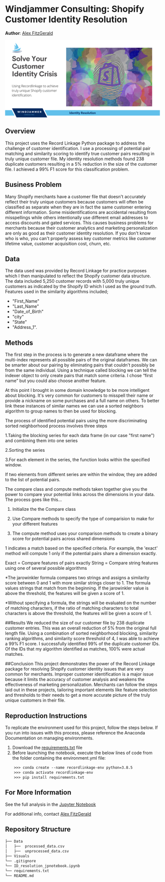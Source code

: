 # Windjammer Consulting: Shopify Customer Identity Resolution
**Author**: [Alex FitzGerald](https://www.linkedin.com/in/alex-fitzgerald-0734076a/)

![windjammer header](Visuals/shopify_id_resolution.png)

## Overview
This project uses the Record Linkage Python package to address the challenge of customer identification. I use a processing of potential pair matching and similarity scoring to identify true customer pairs resulting in truly unique customer file. My identity resolution methods found 238 duplicate customers resulting in a 5% reduction in the size of the customer file. I achieved a 99% F1 score for this classification problem.

## Business Problem
Many Shopify merchants have a customer file that doesn't accurately reflect their truly unique customers because customers will often be classified as separate when they are in fact the same customer entering different information. Some misidentifications are accidental resulting from misspellings while others intentionally use different email addresses to access discounts and gated services. This causes business problems for merchants because their customer analytics and marketing personalization are only as good as their customer identity resolution. If you don't know who is who, you can't properly assess key customer metrics like customer lifetime value, customer acquisition cost, churn, etc.

## Data
The data used was provided by Record Linkage for practice purposes which I then manipulated to reflect the Shopify customer data structure. The data included 5,250 customer records with 5,000 truly unique customers as indicated by the Shopify ID which I used as the ground truth. Features used in the similarity algorithms included; 
* "First_Name"
* "Last_Name"
* "Date_of_Birth"
* "city"
* "State"
* "Address_1".


## Methods
The first step in the process is to generate a new dataframe where the multi-index represents all possible pairs of the original dataframes. We can be smarter about our pairing by eliminating pairs that couldn't possibly be from the same individual. Using a technique called blocking we can tell the indexer object to only create pairs that match some criteria. I chose “first name” but you could also choose another feature. 

At this point I brought in some domain knowledge to be more intelligent about blocking. It's very common for customers to misspell their name or provide a nickname on some purchases and a full name on others. To better link these instances of similar names we can use a sorted neighbors algorithm to group names to then be used for blocking.

The process of identified potential pairs using the more discriminating sorted neighborhood process involves three steps

1.Taking the blocking series for each data frame (in our case "first name") and combining them into one series

2.Sorting the series

3.For each element in the series, the function looks within the specified window. 

If two elements from different series are within the window, they are added to the list of potential pairs.

The compare class and compute methods taken together give you the power to compare your potential links across the dimensions in your data. The process goes like this...

1. Initialize the the Compare class

2. Use Compare methods to specify the type of comparision to make for your different features

3. The compute method uses your comparison methods to create a binary score for potential pairs across shared dimensions

1 indicates a match based on the specified criteria. For example, the 'exact' method will compute 1 only if the potential pairs share a dimension exactly.

Exact = Compare features of pairs exactly 
String = Compare string features using one of several possible algorithms

*The jarowinkler formula compares two strings and assigns a similarity score between 0 and 1 with more similar strings closer to 1. The formula values strings that match from the beginning. If the jarowinkler value is above the threshold, the features will be given a score of 1.

*Without specifying a formula, the strings will be evaluated on the number of matching characters, if the ratio of matching characters to total characters is above the threshold, the features will be given a score of 1.

##Results
We reduced the size of our customer file by 238 duplicate customer entries. This was an overall reduction of  5% from the original full length file. Using a combination of sorted neighborhood blocking, similarity ranking algorithms, and similarity score threshold of 4, I was able to achieve a 99% F1 score. I successfully identified 99% of the duplicate customer IDs. Of the IDs that my algorithm identified as matches, 100% were actual matches.


##Conclusion
This project demonstrates the power of the Record Linkage package for resolving Shopify customer identity issues that are very common for merchants. Improper customer identification is a major issue because it limits the accuracy of customer analysis and weakens the effectiveness of marketing personalization. Merchants can follow the steps laid out in these projects, tailoring important elements like feature selection and thresholds to their needs to get a more accurate picture of the truly unique customers in their file.


## Reproduction Instructions
To replicate the environment used for this project, follow the steps below. If you run into issues with this process, please reference the Anaconda Documentation on managing environments.

1. Download the [requirements.txt](./requirements.txt) file
2. Before launching the notebook, execute the below lines of code from the folder containing the environment.yml file:
```
    >>> conda create --name recordlinkage-env python=3.8.5
    >>> conda activate recordlinkage-env
    >>> pip install requirements.txt
 ```   
 
## For More Information

See the full analysis in the [Jupyter Notebook](./ID_resolution_jpnotebook.ipynb)

For additional info, contact [Alex FitzGerald](https://www.linkedin.com/in/alex-fitzgerald-0734076a/)

## Repository Structure

```
├── Data
│   ├──  processed_data.csv
│   ├──  unprocessed_data.csv
├── Visuals
└── .gitignore
└── ID_resolution_jpnotebook.ipynb
└── requirements.txt
└── README.md
```


##
